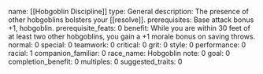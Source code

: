 name: [[Hobgoblin Discipline]]
type: General
description: The presence of other hobgoblins bolsters your [[resolve]].
prerequisites: Base attack bonus +1, hobgoblin.
prerequisite_feats: 0
benefit: While you are within 30 feet of at least two other hobgoblins, you gain a +1 morale bonus on saving throws.
normal: 0
special: 0
teamwork: 0
critical: 0
grit: 0
style: 0
performance: 0
racial: 1
companion_familiar: 0
race_name: Hobgoblin
note: 0
goal: 0
completion_benefit: 0
multiples: 0
suggested_traits: 0

